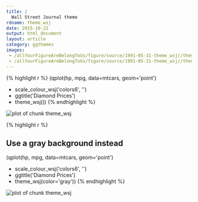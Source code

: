 ```yaml
---
title: |
  Wall Street Journal theme
rdname: theme_wsj
date: 2015-10-22
output: html_document
layout: article
category: ggthemes
images:
 - /allYourFigureAreBelongToUs/figure/source/1991-05-31-theme_wsj//theme_wsj-1.png
 - /allYourFigureAreBelongToUs/figure/source/1991-05-31-theme_wsj//theme_wsj-2.png
---
```





{% highlight r %}
(qplot(hp, mpg, data=mtcars, geom='point')
+ scale_colour_wsj('colors6', '')
+ ggtitle('Diamond Prices')
+ theme_wsj())
{% endhighlight %}

![plot of chunk theme_wsj](/allYourFigureAreBelongToUs/figure/source/1991-05-31-theme_wsj/theme_wsj-1.png) 

{% highlight r %}
## Use a gray background instead
(qplot(hp, mpg, data=mtcars, geom='point')
 + scale_colour_wsj('colors6', '')
 + ggtitle('Diamond Prices')
 + theme_wsj(color='gray'))
{% endhighlight %}

![plot of chunk theme_wsj](/allYourFigureAreBelongToUs/figure/source/1991-05-31-theme_wsj/theme_wsj-2.png) 